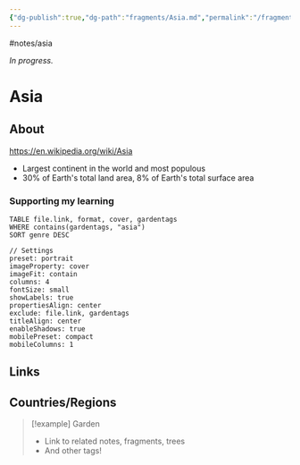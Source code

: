 ```yaml
---
{"dg-publish":true,"dg-path":"fragments/Asia.md","permalink":"/fragments/asia/","created":"2025-03-17T17:49:47.478-04:00","updated":"2025-06-25T20:31:12.710-04:00"}
---
```


#notes/asia

*In progress.*
# Asia 

## About
https://en.wikipedia.org/wiki/Asia
- Largest continent in the world and most populous
- 30% of Earth's total land area, 8% of Earth's total surface area
### Supporting my learning

```datacards
TABLE file.link, format, cover, gardentags 
WHERE contains(gardentags, "asia")
SORT genre DESC

// Settings
preset: portrait
imageProperty: cover
imageFit: contain
columns: 4
fontSize: small
showLabels: true
propertiesAlign: center
exclude: file.link, gardentags
titleAlign: center
enableShadows: true
mobilePreset: compact
mobileColumns: 1
```

## Links

## Countries/Regions

> [!example] Garden
> - Link to related notes, fragments, trees
> - And other tags!

